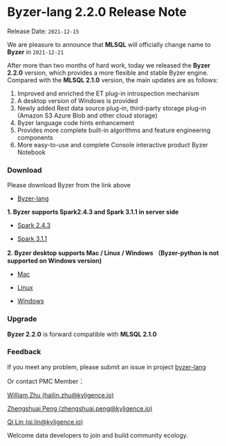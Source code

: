 # Byzer-lang 2.2.0 Release Note

Release Date: `2021-12-15`

We are pleasure to announce that **MLSQL** will officially change name to **Byzer** in `2021-12-21`


After more than two months of hard work, today we released the **Byzer 2.2.0** version, which provides a more flexible and stable Byzer engine. Compared with the **MLSQL 2.1.0** version, the main updates are as follows:

1. Improved and enriched the ET plug-in introspection mechanism
2. A desktop version of Windows is provided
3. Newly added Rest data source plug-in, third-party storage plug-in (Amazon S3 Azure Blob and other cloud storage)
4. Byzer language code hints enhancement
5. Provides more complete built-in algorithms and feature engineering components
6. More easy-to-use and complete Console interactive product Byzer Notebook

### Download

Please download Byzer from the link above

- [Byzer-lang](https://download.byzer.org/byzer/2.2.0/byzer-lang/)



**1. Byzer supports Spark2.4.3 and Spark 3.1.1 in server side**

- [Spark 2.4.3](https://download.byzer.org/byzer/2.2.0/byzer-lang/byzer-lang_2.4-2.2.0.tar.gz)

- [Spark 3.1.1](https://download.byzer.org/byzer/2.2.0/byzer-lang/byzer-lang_3.0-2.2.0.tar.gz)


**2. Byzer desktop supports Mac / Linux / Windows （Byzer-python is not supported on Windows version)**

- [Mac](https://download.byzer.org/byzer-lang-mac-0.0.7.vsix)

- [Linux](https://download.byzer.org/byzer-lang-linux-0.0.7.vsix)

- [Windows](https://download.byzer.org/byzer-lang-win-0.0.7.vsix)


### Upgrade

**Byzer 2.2.0** is forward compatible with **MLSQL 2.1.0**

### Feedback

If you meet any problem, please submit an issue in project [byzer-lang](https://github.com/byzer-org/byzer-lang) 

Or contact PMC Member：

[William Zhu (hailin.zhu@kyligence.io)](mailto:hailin.zhu@kyligence.io)

[Zhengshuai Peng (zhengshuai.peng@kyligence.io)](mailto:zhengshuai.peng@kyligence.io)

[Qi Lin (qi.lin@kyligence.io)](mailto:qi.lin@kyligence.io)


Welcome data developers to join and build community ecology.

